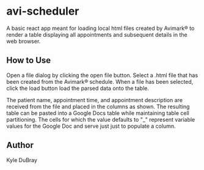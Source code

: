 # avi-scheduler
A basic react app meant for loading local html files created by Avimark® to render a table displaying all appointments and subsequent details in the web browser.

## How to Use
Open a file dialog by clicking the open file button. Select a .html file that has been created from the Avimark® schedule. When a file has been selected, click the load button load the parsed data onto the table.

The patient name, appointment time, and appointment description are received from the file and placed in the columns as shown. The resulting table can be pasted into a Google Docs table while maintaining table cell partitioning.
The cells for which the value defaults to "_" represent variable values for the Google Doc and serve just just to populate a column.


## Author
Kyle DuBray
